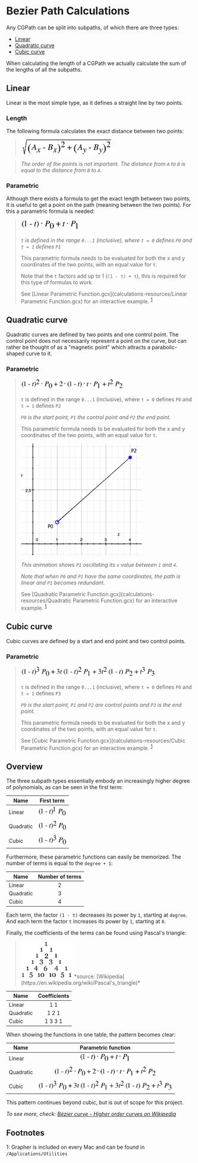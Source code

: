 # Bezier Path Calculations

Any CGPath can be split into subpaths, of which there are three types:

* [Linear](#linear)
* [Quadratic curve](#quadratic-curve)
* [Cubic curve](#cubic-curve)

When calculating the length of a CGPath we actually calculate the sum of the lengths of all the subpaths.

Linear
------

Linear is the most simple type, as it defines a straight line by two points. 

### Length
The following formula calculates the exact distance between two points:

> <img src="calculations-resources/linear-distance.png" height="40" alt="sqrt(pow(a.x-b.x, 2) + pow(a.y-b.y, 2))">

> *The order of the points is not important. The distance from ```A``` to ```B``` is equal to the distance from ```B``` to ```A```.*

### Parametric

Although there exists a formula to get the exact length between two points, it is useful to get a point on the path (meaning between the two points). For this a parametric formula is needed:

> <img src="calculations-resources/linear-parametric.png" height="30" alt="">
> 
> *```t``` is defined in the range ```0...1``` (inclusive), 
> where ```t = 0``` defines ```P0``` and ```t = 1``` defines ```P1```*
> 
> This parametric formula needs to be evaluated for both the x and y coordinates of the two points, with an equal value for ```t```.
> 
> Note that the ```t``` factors add up to 1 (```(1 - t) + t```), this is required for this type of formulas to work.
> 
> See [Linear Parametric Function.gcx](calculations-resources/Linear Parametric Function.gcx) for an interactive example. <sup>[1](#footnote1)</sup>


Quadratic curve
---------------
Quadratic curves are defined by two points and one control point. The control point does not necessarily  represent a point on the curve, but can rather be thought of as a "magnetic point" which attracts a parabolic-shaped curve to it.

### Parametric
> <img src="calculations-resources/quadratic-parametric.png" height="30" alt="">
> 
> ```t``` is defined in the range ```0...1``` (inclusive), where ```t = 0``` defines ```P0``` and ```t = 1``` defines ```P2```
> 
> *```P0``` is the start point, ```P1``` the control point and ```P2``` the end point.*
> 
> This parametric formula needs to be evaluated for both the x and y coordinates of the two points, with an equal value for ```t```.
> 
> <img src="calculations-resources/quad-control-point.gif" height="300" alt="">
> 
> *This animation shows ```P1``` oscillating its ```x``` value between ```1``` and ```4```.*
> 
> *Note that when ```P0``` and ```P1``` have the same coordinates, the path is linear and ```P1``` becomes redundant.*
> 
> See [Quadratic Parametric Function.gcx](calculations-resources/Quadratic Parametric Function.gcx) for an interactive example. <sup>[1](#footnote1)</sup>


Cubic curve
-----------
Cubic curves are defined by a start and end point and two control points. 

### Parametric
> <img src="calculations-resources/cubic-parametric.png" height="30" alt="">
> 
> ```t``` is defined in the range ```0...1``` (inclusive), where ```t = 0``` defines ```P0``` and ```t = 1``` defines ```P3```
> 
> *```P0``` is the start point, ```P1``` and ```P2``` are control points and ```P3``` is the end point.*
> 
> This parametric formula needs to be evaluated for both the x and y coordinates of the two points, with an equal value for ```t```.
> 
> See [Cubic Parametric Function.gcx](calculations-resources/Cubic Parametric Function.gcx) for an interactive example. <sup>[1](#footnote1)</sup>

Overview
--------
The three subpath types essentially embody an increasingly higher degree of polynomials, as can be seen in the first term:

| Name          | First term           
| ------------- |:-------------:
| Linear        | <img src="calculations-resources/linear-first-factor.png" height="30" alt="">
| Quadratic     | <img src="calculations-resources/quad-first-factor.png" height="30" alt="">  
| Cubic         | <img src="calculations-resources/cubic-first-factor.png" height="30" alt="">  

Furthermore, these parametric functions can easily be memorized. The number of terms is equal to the ```degree + 1```:
 
| Name          | Number of terms           
| ------------- |:-------------:
| Linear        | 2
| Quadratic     | 3 
| Cubic         | 4  

Each term, the factor ```(1 - t)``` decreases its power by ```1```, starting at ```degree```. 
And each term the factor ```t``` increases its power by ```1```, starting at ```0```.

Finally, the coefficients of the terms can be found using Pascal's triangle:

> <img src="calculations-resources/pascals-triangle.png" height="100" alt="">  
> *source: [Wikipedia](https://en.wikipedia.org/wiki/Pascal's_triangle)*


| Name          | Coefficients          
| ------------- |:-------------:
| Linear        | 1 1
| Quadratic     | 1 2 1
| Cubic         | 1 3 3 1  


When showing the functions in one table, the pattern becomes clear:

| Name          | Parametric function          
| ------------- |:-------------:
| Linear        | <img src="calculations-resources/linear-parametric.png" height="26" alt="">
| Quadratic     | <img src="calculations-resources/quadratic-parametric.png" height="30" alt="">
| Cubic         | <img src="calculations-resources/cubic-parametric.png" height="30" alt=""> 

This pattern continues beyond cubic, but is out of scope for this project. 

*To see more, check: [Bézier curve - Higher order curves on Wikipedia](https://en.wikipedia.org/wiki/Bézier_curve#Higher-order_curves)*

Footnotes
---------
<a name="footnote1">1</a>: Grapher is included on every Mac and can be found in ```/Applications/Utilities```
